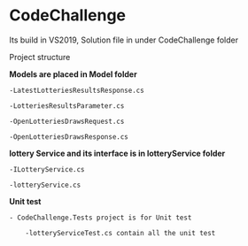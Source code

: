 # CodeChallenge

Its build in VS2019, Solution file in under CodeChallenge folder

Project structure

  **Models are placed in Model folder**
  
    -LatestLotteriesResultsResponse.cs
    
    -LotteriesResultsParameter.cs
    
    -OpenLotteriesDrawsRequest.cs
    
    -OpenLotteriesDrawsResponse.cs
    
   **lottery Service and its interface is in lotteryService folder**
   
    -ILotteryService.cs
    
    -lotteryService.cs
    
   **Unit test**
   
    - CodeChallenge.Tests project is for Unit test
    
        -lotteryServiceTest.cs contain all the unit test
        
   
    
      
    
